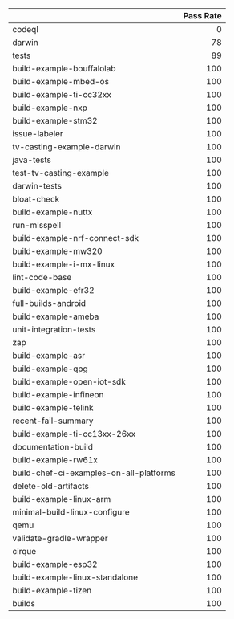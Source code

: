 |                                         |   Pass Rate |
|:----------------------------------------|------------:|
| codeql                                  |           0 |
| darwin                                  |          78 |
| tests                                   |          89 |
| build-example-bouffalolab               |         100 |
| build-example-mbed-os                   |         100 |
| build-example-ti-cc32xx                 |         100 |
| build-example-nxp                       |         100 |
| build-example-stm32                     |         100 |
| issue-labeler                           |         100 |
| tv-casting-example-darwin               |         100 |
| java-tests                              |         100 |
| test-tv-casting-example                 |         100 |
| darwin-tests                            |         100 |
| bloat-check                             |         100 |
| build-example-nuttx                     |         100 |
| run-misspell                            |         100 |
| build-example-nrf-connect-sdk           |         100 |
| build-example-mw320                     |         100 |
| build-example-i-mx-linux                |         100 |
| lint-code-base                          |         100 |
| build-example-efr32                     |         100 |
| full-builds-android                     |         100 |
| build-example-ameba                     |         100 |
| unit-integration-tests                  |         100 |
| zap                                     |         100 |
| build-example-asr                       |         100 |
| build-example-qpg                       |         100 |
| build-example-open-iot-sdk              |         100 |
| build-example-infineon                  |         100 |
| build-example-telink                    |         100 |
| recent-fail-summary                     |         100 |
| build-example-ti-cc13xx-26xx            |         100 |
| documentation-build                     |         100 |
| build-example-rw61x                     |         100 |
| build-chef-ci-examples-on-all-platforms |         100 |
| delete-old-artifacts                    |         100 |
| build-example-linux-arm                 |         100 |
| minimal-build-linux-configure           |         100 |
| qemu                                    |         100 |
| validate-gradle-wrapper                 |         100 |
| cirque                                  |         100 |
| build-example-esp32                     |         100 |
| build-example-linux-standalone          |         100 |
| build-example-tizen                     |         100 |
| builds                                  |         100 |